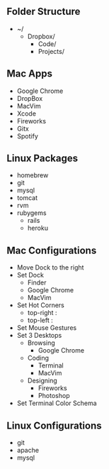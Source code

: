 Folder Structure
----------------
+ ~/
  - Dropbox/  
    * Code/
    * Projects/
  

Mac Apps
--------
+ Google Chrome
+ DropBox
+ MacVim
+ Xcode
+ Fireworks
+ Gitx
+ Spotify

Linux Packages
--------------
+ homebrew
+ git
+ mysql
+ tomcat
+ rvm
+ rubygems
  - rails
  - heroku

Mac Configurations
------------------
+ Move Dock to the right
+ Set Dock
  - Finder
  - Google Chrome
  - MacVim
+ Set Hot Corners
  - top-right : 
  - top-left : 
+ Set Mouse Gestures
+ Set 3 Desktops
  - Browsing 
    * Google Chrome
  - Coding
    * Terminal
    * MacVim
  - Designing
    * Fireworks
    * Photoshop
+ Set Terminal Color Schema

Linux Configurations
--------------------
+ git
+ apache
+ mysql 

